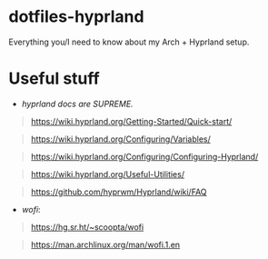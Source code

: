 # dotfiles-hyprland
Everything you/I need to know about my Arch + Hyprland setup.

# Useful stuff
- *hyprland docs are SUPREME.*
> https://wiki.hyprland.org/Getting-Started/Quick-start/

> https://wiki.hyprland.org/Configuring/Variables/

> https://wiki.hyprland.org/Configuring/Configuring-Hyprland/

> https://wiki.hyprland.org/Useful-Utilities/

> https://github.com/hyprwm/Hyprland/wiki/FAQ

- *wofi*:
> https://hg.sr.ht/~scoopta/wofi

> https://man.archlinux.org/man/wofi.1.en
